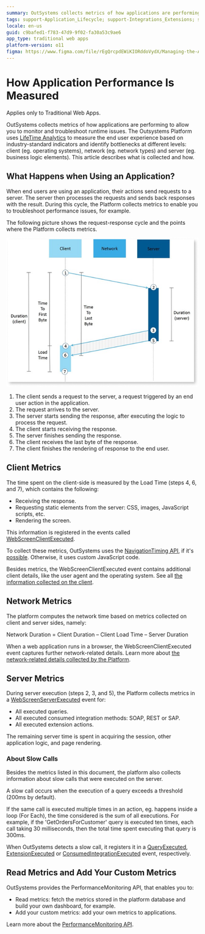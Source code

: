 ```yaml
---
summary: OutSystems collects metrics of how applications are performing, to allow you to monitor and troubleshoot runtime issues. Learn what metrics are collected and how.
tags: support-Application_Lifecycle; support-Integrations_Extensions; support-monitoring; support-monitoring-overview; support-monitoring-featured; runtime-traditionalweb
locale: en-us
guid: c9bafed1-f783-47d9-9f02-fa30a53c9ae6
app_type: traditional web apps
platform-version: o11
figma: https://www.figma.com/file/rEgQrcpdEWiKIORddoVydX/Managing-the-Applications-Lifecycle?type=design&node-id=267%3A131&mode=design&t=rzWSTBJIapfhmERp-1
---
```


# How Application Performance Is Measured

<div class="info" markdown="1">

Applies only to Traditional Web Apps.

</div>

OutSystems collects metrics of how applications are performing to allow you to monitor and troubleshoot runtime issues. The Outsystems Platform uses [LifeTime Analytics](troubleshoot-the-performance-of-an-application.md) to measure the end user experience based on industry-standard indicators and identify bottlenecks at different levels: client (eg. operating systems), network (eg. network types) and server (eg. business logic elements). This article describes what is collected and how.

## What Happens when Using an Application?

When end users are using an application, their actions send requests to a server. The server then processes the requests and sends back responses with the result. During this cycle, the Platform collects metrics to enable you to troubleshoot performance issues, for example.

The following picture shows the request-response cycle and the points where the Platform collects metrics.

![](images/how-application-performance-is-measured-diag.png)

1. The client sends a request to the server, a request triggered by an end user action in the application.
1. The request arrives to the server.
1. The server starts sending the response, after executing the logic to process the request.
1. The client starts receiving the response.
1. The server finishes sending the response.
1. The client receives the last byte of the response.
1. The client finishes the rendering of response to the end user.

## Client Metrics

The time spent on the client-side is measured by the Load Time (steps 4, 6, and 7), which contains the following:

* Receiving the response.
* Requesting static elements from the server: CSS, images, JavaScript scripts, etc.
* Rendering the screen.

This information is registered in the events called [WebScreenClientExecuted](<../../ref/apis/performancemonitoring-api.md#webscreenclientexecuted-details>).

To collect these metrics, OutSystems uses the [NavigationTiming API](<http://www.w3.org/TR/navigation-timing/>), if it's [possible](<http://caniuse.com/#feat=nav-timing>). Otherwise, it uses custom JavaScript code.

Besides metrics, the WebScreenClientExecuted event contains additional client details, like the user agent and the operating system. See all [the information collected on the client](<../../ref/apis/performancemonitoring-api.md#webscreenclientexecuted-details>).

## Network Metrics

The platform computes the network time based on metrics collected on client and server sides, namely: 

Network Duration = Client Duration – Client Load Time – Server Duration

When a web application runs in a browser, the WebScreenClientExecuted event captures further network-related details. Learn more about [the network-related details collected by the Platform](<../../ref/apis/performancemonitoring-api.md#webscreenclientexecuted-details>).

## Server Metrics

During server execution (steps 2, 3, and 5), the Platform collects metrics in a [WebScreenServerExecuted](<../../ref/apis/performancemonitoring-api.md#webscreenserverexecuted-details>) event for:

* All executed queries.
* All executed consumed integration methods: SOAP, REST or SAP.
* All executed extension actions.

The remaining server time is spent in acquiring the session, other application logic, and page rendering.

### About Slow Calls

Besides the metrics listed in this document, the platform also collects information about slow calls that were executed on the server.

A slow call occurs when the execution of a query exceeds a threshold (200ms by default).

If the same call is executed multiple times in an action, eg. happens inside a loop (For Each), the time considered is the sum of all executions. For example, if the 'GetOrdersForCustomer' query is executed ten times, each call taking 30 milliseconds, then the total time spent executing that query is 300ms.

When OutSystems detects a slow call, it registers it in a [QueryExecuted](<../../ref/apis/performancemonitoring-api.md#queryexecuted-details>), [ExtensionExecuted](<../../ref/apis/performancemonitoring-api.md#extensionexecuted-details>) or [ConsumedIntegrationExecuted](<../../ref/apis/performancemonitoring-api.md#consumedintegrationexecuted-details>) event, respectively.

## Read Metrics and Add Your Custom Metrics

OutSystems provides the PerformanceMonitoring API, that enables you to:

* Read metrics: fetch the metrics stored in the platform database and build your own dashboard, for example.
* Add your custom metrics: add your own metrics to applications.

Learn more about the [PerformanceMonitoring API](<../../ref/apis/performancemonitoring-api.md>).
